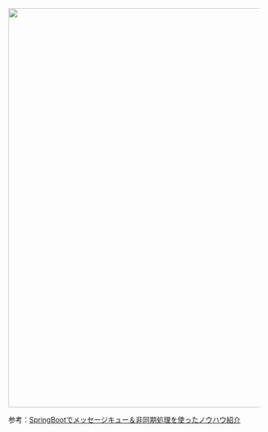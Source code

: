 <img src="https://github.com/user-attachments/assets/47dd9617-d51a-403f-b89d-469156ec2ef4" width="800px" />

参考：[SpringBootでメッセージキュー＆非同期処理を使ったノウハウ紹介](https://speakerdeck.com/recruitengineers/jjugccc2023spring)
